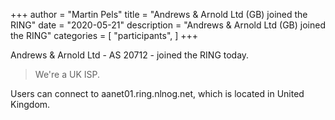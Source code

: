 +++
author = "Martin Pels"
title = "Andrews & Arnold Ltd (GB) joined the RING"
date = "2020-05-21"
description = "Andrews & Arnold Ltd (GB) joined the RING"
categories = [
    "participants",
]
+++

Andrews & Arnold Ltd - AS 20712 - joined the RING today.

> We're a UK ISP.

Users can connect to aanet01.ring.nlnog.net, which is located in United Kingdom.

